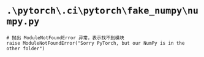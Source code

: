 # `.\pytorch\.ci\pytorch\fake_numpy\numpy.py`

```
# 抛出 ModuleNotFoundError 异常，表示找不到模块
raise ModuleNotFoundError("Sorry PyTorch, but our NumPy is in the other folder")
```